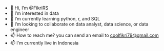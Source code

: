 - 👋 Hi, I’m @FikriRS
- 👀 I’m interested in data
- 🌱 I’m currently learning python, r, and SQL
- 💞️ I’m looking to collaborate on data analyst, data science, or data engineer
- 📫 How to reach me? you can send an email to coolfikri79@gmail.com
- 📫 I'm currently live in Indonesia

<!---
FikriRS/FikriRS is a ✨ special ✨ repository because its `README.md` (this file) appears on your GitHub profile.
You can click the Preview link to take a look at your changes.
--->
